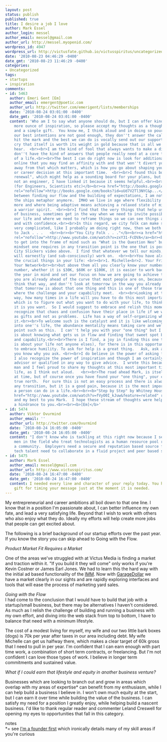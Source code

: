 ```yaml
---
layout: post
status: publish
published: true
title: I desire a job I love
author: Mark Essel
author_login: messel
author_email: messel@gmail.com
author_url: http://messel.myopenid.com/
wordpress_id: 4947
wordpress_url: http://victusfate.github.io/victusspiritus/uncategorized/2010/08/23/i-desire-a-job-i-love/
date: '2010-08-23 04:46:29 -0400'
date_gmt: '2010-08-23 11:46:29 -0400'
categories:
- Uncategorized
tags:
- startups
- inspiration
comments:
- id: 5463
  author: Emeri Gent [Em]
  author_email: emergent@poetic.com
  author_url: http://twitter.com/emerigent/lists/memberships
  date: '2010-08-24 03:01:00 -0400'
  date_gmt: '2010-08-24 03:01:00 -0400'
  content: 'Who am I to say what anyone should do, but I can offer kindness and one
    more ounce of inspiration, so please accept my thoughts as a thoughtful gesture
    and a simple gift.  You know me, I think aloud and in doing so pour forth thoughts.<br><br>Sometimes
    our best intentions are not good enough, they don''t answer the call, they don''t
    hit the mark and the best we can do is vocally send out our support as a rally
    cry that itself is worth its weight in gold because that is all we all need to
    hear.  <br><br>I am the kind of fool that always wants to make a difference but
    don''t have the kind of answers that people really need at a core transition points
    of a life.<br><br>The best I can do right now is look for additional materials
    online that you may find an affinity with and that won''t divert your attention
    away from that which matters, which is how you go about shaping your future business
    or career decision at this important time.  <br><br>I found this book called "career
    renewal", which might help as a sounding board for your plans, but since I am
    not an engineer, I have linked it because it seems helpful.<br><br><b>Career Renewal
    (for Engineers, Scientists etc)</b><br><a href="http://books.google.com/books?id=uUd7V2Tl3NYC&printsec=frontcover#v=onepage&q&f=false"
    rel="nofollow">http://books.google.com/books?id=uUd7V2Tl3NYC&p...</a><br><br>In
    between finding our flow and the building of expectations, I am not a fan of burning
    the ships metaphor anymore.  IMHO we live in age where flexibility counts for
    more and where being adaptive means achieving a relaxed state of mind rather than
    a warrior spirit.  <br><br>I find that the very things that help us in the turbulence
    of business, sometimes get in the way when we need to invite possibility into
    our life and where we need to reframe things so we can see things a new light
    and with confidence.<br><br>In this regard, we city folk can make simple things
    very complicated, like I probably am doing right now, then we both need to listen
    to Jack . . .   <br><br><b>"You City Folk . . ."</b><br><a href="http://www.youtube.com/watch?v=zxY31-FcDVA"
    rel="nofollow">http://www.youtube.com/watch?v=zxY31-FcDVA</a><br><br>It is easy
    to get into the frame of mind such as "What is the Question Neo" but I think the
    mindset one requires in any transition point is the one that is portrayed in the
    City Slickers video above.  I find that whatever we tell our minds, our minds
    will earnestly (and sub-consciously) work on.  <br><br>You have already mentioned
    the crucial things in your life: <br><br>1. Michelle<br>2. Your Friends<br>3.
    Your Network<br><br>but above them all you clearly know your number.  With that
    number, whether it is $30K, $60K or $100K, it is easier to work backwards with
    the year in mind and set our focus on how we are going to achieve that number.  So
    you are already ahead of the curve that most people are on, because most don''t
    think that way, and don''t look at tomorrow in the way you already have.<br><br>Yet
    that tomorrow is about that one thing and this is one of those transition points
    where the challenge and your capability meet.  <br><br>Looking at this another
    way, how many times in a life will you have to do this most important of all work,
    which is to figure out what you want to do with your life, to think clearly what
    it is you want.  So I would suggest to embrace and relish this moment and to also
    recognize that chaos and confusion have their place in life if we welcome them
    as gifts and not as problems.  Life has a way of self-organizing when we embrace
    it.<br><br>To welcome such is the catalyst and it is like welcoming the universe
    into one''s life, the abundance mentality means taking care and welcoming a transition
    point such as this.  I can''t help you with your "one thing" but I know that life
    is about knowing what gets us in flow and finding that sweet spot between challenge
    and capability.<br><br>There is I find, a joy in finding this one thing (which
    is about your life not anyone elses), for there is in this opportunity, the chance
    to embrace humility. To ask for help is a great thing.   Ask, ask and ask when
    you know why you ask. <br><br>I do believe in the power of asking for help and
    I also recognize the power of inspiration and though I am certainly no career
    advisor or qualified in any way to give advice.  I wrote this because your a good
    man and I feel proud to share my thoughts at this most important time in your
    life, as I think out aloud.   <br><br>The road ahead Mark, is itself one step
    at time, but of course once you have found your "one thing", your compass, your
    true north.  For sure this is not an easy process and there is always a pain in
    any transition, but it is a good pain, because it is the most important hard thinking
    a person can do in a life.<br><br><b>"Step by Step" by Whitney Houston</b><br><a
    href="http://www.youtube.com/watch?v=fVyO0I_kJuw&feature=related" rel="nofollow">http://www.youtube.com/watch?v=fVyO0I_kJuw&feat...</a><br><br>Peace
    and my best to you Mark.  I hope these stream of thoughts were helpful and not
    a hindrance to you.<br><br><b>[Em]</b>'
- id: 5474
  author: Viktor Ovurmind
  author_email: ''
  author_url: http://twitter.com/Ovurmind
  date: '2010-08-24 16:05:00 -0400'
  date_gmt: '2010-08-24 16:05:00 -0400'
  content: "I don't know who is tackling at this right now because I see lots of middle
    men in the field who treat technologists as a human resource pool rather than
    a community.  Employers need a secure and reputation based source for talent and
    tech talent need to collaborate in a fluid project and peer based system.  \n\n<b>[v.o.M.]</b>"
- id: 5475
  author: Mark Essel
  author_email: messel@gmail.com
  author_url: http://www.victusspiritus.com/
  date: '2010-08-24 16:47:00 -0400'
  date_gmt: '2010-08-24 16:47:00 -0400'
  content: I needed every line and character of your reply today. You have a rare
    gift for timing your message just at the moment it is needed.
---
```

<p>My entrepreneurial and career ambitions all boil down to that one line.  I know that in a position I'm passionate about, I can better influence my own fate, and lead a very satisfying life. Beyond that I wish to work with others who also enjoy what they do. Ideally my efforts will help create more jobs that people can get excited about.</p>
<p>The following is a brief background of our startup efforts over the past year. If you know the story you can skip ahead to Going with the Flow.</p>
<p><em>Product Market Fit Requires a Market</em></p>
<p>One of the areas we've struggled with at Victus Media is finding a market and traction within it. "If you build it they will come" only works if you're Kevin Costner or James Earl Jones. We had to learn this the hard way with the initial ad based functionality of the <a href="http://victusmedia.com/intelligent-media-manager">IMM</a>. Now with <a href="http://victusmedia.com/garage-dollar">GarageDollar</a> we have a market clearly in our sights and are rapidly exploring interfaces and tools that will ease the process of marketing yard sales.</p>
<p><em>Going with the Flow</em><br />
I had come to the conclusion that I would have to build that job with a startup/small business, but there may be alternatives I haven't considered. As much as I relish the challenge of building and running a business with my own effort, and diving into the web stack from top to bottom, I have to balance that need with a minimum lifestyle.</p>
<p>The cost of a modest living for myself, my wife and our two little bark boxes (dogs) is 70k per year after taxes in our area including debt. My wife Michelle can get us halfway there, which makes a clear target of 60k gross that I need to pull in per year. I'm confident that I can earn enough with part time work, a combination of short term contracts, or freelancing. But I'm not confident I can love those types of work. I believe in longer term commitments and sustained value.</p>
<p><em>What if I could earn that lifestyle and equity in another business venture?</em></p>
<p>Businesses which are looking to branch out and grow in areas which overlap with my areas of expertise* can benefit from my enthusiasm, while I can help build a business I believe in. I won't own much equity at the start, but I can earn it over time while building the value of the business. I can satisfy my need for a position I greatly enjoy, while helping build a nascent business. I'd like to thank regular reader and commenter Leland Creswell for opening my eyes to opportunities that fall in this category.</p>
<p>notes<br />
*= see <a href="http://victusfate.github.io/victusspiritus/uncategorized/2010/07/14/im-a-founder-first/">I'm a founder first</a> which ironically details many of my skill areas if you're curious</p>
